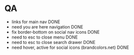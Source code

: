 # QA

-   links for main nav DONE
-   need you are here navigation DONE
-   fix border-bottom on social nav icons DONE
-   need to esc to close menu DONE
-   need to esc to close search drawer DONE
-   need hover, active for social icons (brandcolors.net) DONE
